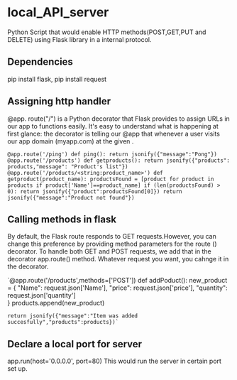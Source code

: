# local_API_server
Python Script that would enable HTTP  methods(POST,GET,PUT and DELETE) using Flask library in a internal protocol.

## Dependencies
pip install flask,
pip install request

## Assigning http handler
@app. route("/") is a Python decorator that Flask provides to assign URLs in our app to functions easily. It's easy to understand what is happening at first glance: the decorator is telling our @app that whenever a user visits our app domain (myapp.com) at the given .

`@app.route('/ping')
def ping():
    return jsonify({"message":"Pong"})
@app.route('/products')
def getproducts():
    return jsonify({"products": products,"message": "Product's list"})
@app.route('/products/<string:product_name>')
def getproduct(product_name):
    productsFound = [product for product in products if product['Name']==product_name]
    if (len(productsFound) > 0):
        return jsonify({"product":productsFound[0]})
    return jsonify({"message":"Product not found"})`

## Calling methods in flask
By default, the Flask route responds to GET requests.However, you can change this preference by providing method parameters for the route () decorator.
To handle both GET and POST requests, we add that in the decorator app.route() method.
Whatever request you want, you cahnge it in the decorator.

`@app.route('/products',methods=['POST'])
def addPoduct():
    new_product = {
            "Name": request.json['Name'],
            "price": request.json['price'],
            "quantity": request.json['quantity']                
            }
    products.append(new_product)

    return jsonify({"message":"Item was added succesfully","products":products})`


## Declare a local port for server
app.run(host='0.0.0.0', port=80) This would run the server in certain port set up.
